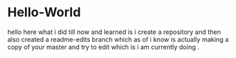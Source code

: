 # Hello-World

hello here what i did till now and learned is i create a repository and then also created a readme-edits branch which as of i know is actually making a copy of your master and try to edit which is i am currently doing .
